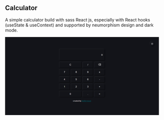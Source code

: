 ## Calculator

A simple calculator build with sass React js, especially with React hooks (useState & useContext) and supported by neumorphism design and dark mode.

![alt text](screenshot.png)
